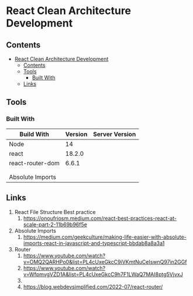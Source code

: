 
# React Clean Architecture Development

## Contents
- [React Clean Architecture Development](#react-clean-architecture-development)
  - [Contents](#contents)
  - [Tools](#tools)
    - [Built With](#built-with)
  - [Links](#links)


## Tools

### Built With


| Build With       | Version | Server Version |
| ---------------- | ------- | -------------- |
| Node             | 14      |                |
| react            | 18.2.0  |                |
| react-router-dom | 6.6.1   |                |
|                  |         |                |
|                  |         |                |
| Absolute Imports |         |                |




## Links

1. React File Structure Best practice
   1. https://onoufriosm.medium.com/react-best-practices-react-at-scale-part-2-11b69b96f5e
2. Absolute Imports
   1. https://medium.com/geekculture/making-life-easier-with-absolute-imports-react-in-javascript-and-typescript-bbdab8a8a3a1 
3. Router
   1. https://www.youtube.com/watch?v=OMQ2QARHPo0&list=PL4cUxeGkcC9iVKmtNuCeIswnQ97in2GGf
   2. https://www.youtube.com/watch?v=WfpmvgVZD1A&list=PL4cUxeGkcC9h7F1LWaQ7MAI8ptg5VjvxJ
   3. 
   4. https://blog.webdevsimplified.com/2022-07/react-router/
